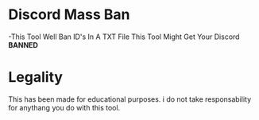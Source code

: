 # Discord Mass Ban
 -This Tool Well Ban ID's In A TXT File This Tool Might Get Your Discord **BANNED**
 
# Legality
This has been made for educational purposes. i do not take responsability for anythang you do with this tool.
